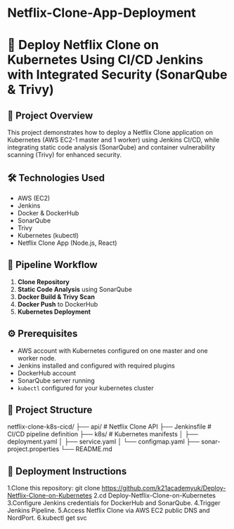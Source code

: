 # Netflix-Clone-App-Deployment
# 🚀 Deploy Netflix Clone on Kubernetes Using CI/CD Jenkins with Integrated Security (SonarQube & Trivy)

## 📖 Project Overview
This project demonstrates how to deploy a Netflix Clone application on Kubernetes (AWS EC2-1 master and 1 worker) using Jenkins CI/CD, while integrating static code analysis (SonarQube) and container vulnerability scanning (Trivy) for enhanced security.

## 🛠️ Technologies Used
- AWS (EC2)
- Jenkins
- Docker & DockerHub
- SonarQube
- Trivy
- Kubernetes (kubectl)
- Netflix Clone App (Node.js, React)

## 📌 Pipeline Workflow
1. **Clone Repository**
2. **Static Code Analysis** using SonarQube
3. **Docker Build & Trivy Scan**
4. **Docker Push** to DockerHub
5. **Kubernetes Deployment**

## ⚙️ Prerequisites
- AWS account with Kubernetes configured on one master and one worker node.
- Jenkins installed and configured with required plugins
- DockerHub account
- SonarQube server running
- `kubectl` configured for your kubernetes cluster

## 📂 Project Structure
netflix-clone-k8s-cicd/
├── api/ # Netflix Clone API
├── Jenkinsfile # CI/CD pipeline definition
├── k8s/ # Kubernetes manifests
│ ├── deployment.yaml
│ ├── service.yaml
│ └── configmap.yaml
├── sonar-project.properties
└── README.md

## 🚀 Deployment Instructions
1.Clone this repository:
   git clone https://github.com/k21academyuk/Deploy-Netflix-Clone-on-Kubernetes
2.cd Deploy-Netflix-Clone-on-Kubernetes
3.Configure Jenkins credentials for DockerHub and SonarQube.
4.Trigger Jenkins Pipeline.
5.Access Netflix Clone via AWS EC2 public DNS and NordPort.
6.kubectl get svc
